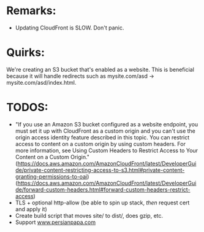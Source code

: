 # Remarks:
- Updating CloudFront is SLOW. Don't panic.

# Quirks:
We're creating an S3 bucket that's enabled as a website. This is beneficial because it will handle
redirects such as mysite.com/asd -> mysite.com/asd/index.html.

# TODOS:
- "If you use an Amazon S3 bucket configured as a website endpoint, you must set it up with CloudFront as a custom origin and you can't use the origin access identity feature described in this topic. You can restrict access to content on a custom origin by using custom headers. For more information, see Using Custom Headers to Restrict Access to Your Content on a Custom Origin."(https://docs.aws.amazon.com/AmazonCloudFront/latest/DeveloperGuide/private-content-restricting-access-to-s3.html#private-content-granting-permissions-to-oai)(https://docs.aws.amazon.com/AmazonCloudFront/latest/DeveloperGuide/forward-custom-headers.html#forward-custom-headers-restrict-access)
- TLS + optional http-allow (be able to spin up stack, _then_ request cert and apply it)
- Create build script that moves site/ to dist/, does gzip, etc.
- Support www.persianpapa.com
